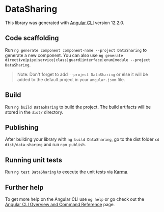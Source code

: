 # DataSharing

This library was generated with [Angular CLI](https://github.com/angular/angular-cli) version 12.2.0.

## Code scaffolding

Run `ng generate component component-name --project DataSharing` to generate a new component. You can also use `ng generate directive|pipe|service|class|guard|interface|enum|module --project DataSharing`.
> Note: Don't forget to add `--project DataSharing` or else it will be added to the default project in your `angular.json` file. 

## Build

Run `ng build DataSharing` to build the project. The build artifacts will be stored in the `dist/` directory.

## Publishing

After building your library with `ng build DataSharing`, go to the dist folder `cd dist/data-sharing` and run `npm publish`.

## Running unit tests

Run `ng test DataSharing` to execute the unit tests via [Karma](https://karma-runner.github.io).

## Further help

To get more help on the Angular CLI use `ng help` or go check out the [Angular CLI Overview and Command Reference](https://angular.io/cli) page.
